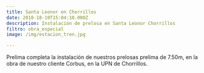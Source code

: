 ```yaml
---
title: Santa Leonor en Chorrillos
date: 2018-18-10T15:04:10.000Z
description: Instalación de prelosa en Santa Leonor Chorrillos
filtro: obra_especial
image: /img/estacion_tren.jpg

---
```


Prelima completa la instalación de nuestros prelosas prelima de 7.50m, en la obra de nuestro cliente Corbus, en la UPN de Chorrillos.
